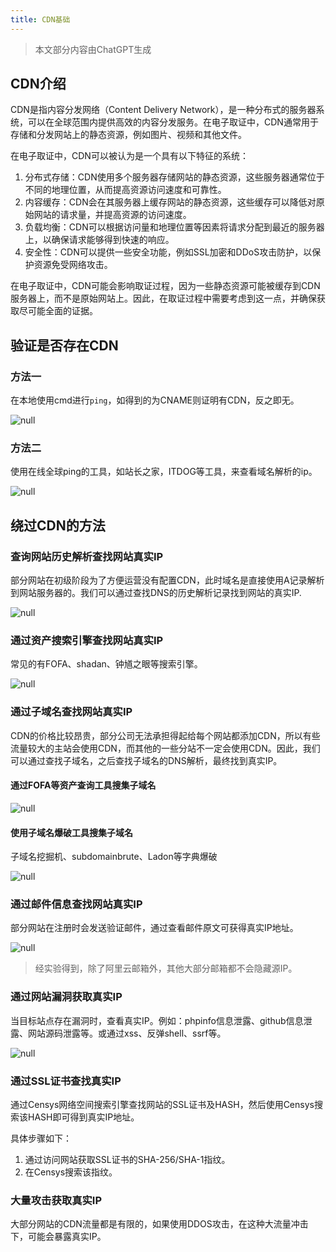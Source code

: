 ```yaml
---
title: CDN基础
---
```


> 本文部分内容由ChatGPT生成

## CDN介绍

CDN是指内容分发网络（Content Delivery Network），是一种分布式的服务器系统，可以在全球范围内提供高效的内容分发服务。在电子取证中，CDN通常用于存储和分发网站上的静态资源，例如图片、视频和其他文件。

在电子取证中，CDN可以被认为是一个具有以下特征的系统：

1. 分布式存储：CDN使用多个服务器存储网站的静态资源，这些服务器通常位于不同的地理位置，从而提高资源访问速度和可靠性。
2. 内容缓存：CDN会在其服务器上缓存网站的静态资源，这些缓存可以降低对原始网站的请求量，并提高资源的访问速度。
3. 负载均衡：CDN可以根据访问量和地理位置等因素将请求分配到最近的服务器上，以确保请求能够得到快速的响应。
4. 安全性：CDN可以提供一些安全功能，例如SSL加密和DDoS攻击防护，以保护资源免受网络攻击。

在电子取证中，CDN可能会影响取证过程，因为一些静态资源可能被缓存到CDN服务器上，而不是原始网站上。因此，在取证过程中需要考虑到这一点，并确保获取尽可能全面的证据。

## 验证是否存在CDN

### 方法一

在本地使用cmd进行`ping`，如得到的为CNAME则证明有CDN，反之即无。

![null](https://bu.dusays.com/2023/07/26/64c1427eaec06.png)

### 方法二

使用在线全球ping的工具，如站长之家，ITDOG等工具，来查看域名解析的ip。

![null](https://bu.dusays.com/2023/07/26/64c1428027c6d.png)

## 绕过CDN的方法

### 查询网站历史解析查找网站真实IP

部分网站在初级阶段为了方便运营没有配置CDN，此时域名是直接使用A记录解析到网站服务器的。我们可以通过查找DNS的历史解析记录找到网站的真实IP.

![null](https://bu.dusays.com/2023/07/26/64c1427e83152.png)

### 通过资产搜索引擎查找网站真实IP

常见的有FOFA、shadan、钟馗之眼等搜索引擎。

![null](https://bu.dusays.com/2023/07/26/64c142800ab1c.png)

### 通过子域名查找网站真实IP

CDN的价格比较昂贵，部分公司无法承担得起给每个网站都添加CDN，所以有些流量较大的主站会使用CDN，而其他的一些分站不一定会使用CDN。因此，我们可以通过查找子域名，之后查找子域名的DNS解析，最终找到真实IP。

#### 通过FOFA等资产查询工具搜集子域名

![null](https://bu.dusays.com/2023/07/26/64c14281a8e22.png)

#### 使用子域名爆破工具搜集子域名

子域名挖掘机、subdomainbrute、Ladon等字典爆破

![null](https://bu.dusays.com/2023/07/26/64c1428224c43.png)

### 通过邮件信息查找网站真实IP

部分网站在注册时会发送验证邮件，通过查看邮件原文可获得真实IP地址。

![null](https://bu.dusays.com/2023/07/26/64c1427b5a0bc.png)

> 经实验得到，除了阿里云邮箱外，其他大部分邮箱都不会隐藏源IP。

### 通过网站漏洞获取真实IP

当目标站点存在漏洞时，查看真实IP。例如：phpinfo信息泄露、github信息泄露、网站源码泄露等。或通过xss、反弹shell、ssrf等。

![null](https://bu.dusays.com/2023/07/26/64c1427c50117.png)

### 通过SSL证书查找真实IP

通过Censys网络空间搜索引擎查找网站的SSL证书及HASH，然后使用Censys搜索该HASH即可得到真实IP地址。

具体步骤如下：

1. 通过访问网站获取SSL证书的SHA-256/SHA-1指纹。
2. 在Censys搜索该指纹。

### 大量攻击获取真实IP

大部分网站的CDN流量都是有限的，如果使用DDOS攻击，在这种大流量冲击下，可能会暴露真实IP。